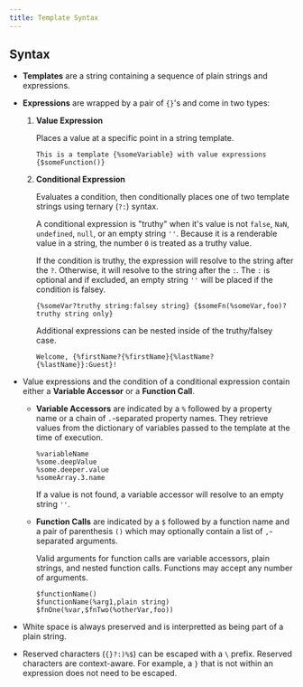 ```yaml
---
title: Template Syntax
---
```


## Syntax

* **Templates** are a string containing a sequence of plain strings and expressions.

* **Expressions** are wrapped by a pair of `{}`'s and come in two types:

    1.  **Value Expression**

        Places a value at a specific point in a string template.

        ```
        This is a template {%someVariable} with value expressions {$someFunction()}
        ```

    2.  **Conditional Expression**

        Evaluates a condition, then conditionally places one of two template strings using ternary (`?:`) syntax.

        A conditional expression is "truthy" when it's value is not `false`, `NaN`, `undefined`, `null`, or an empty
        string `''`. Because it is a renderable value in a string, the number `0` is treated as a truthy value.
        
        If the condition is truthy, the expression will resolve to the string after the `?`.
        Otherwise, it will resolve to the string after the `:`. The `:` is optional and if excluded, an empty 
        string `''` will be placed if the condition is falsey.

        ```
        {%someVar?truthy string:falsey string} {$someFn(%someVar,foo)?truthy string only}
        ```

        Additional expressions can be nested inside of the truthy/falsey case.

        ```
        Welcome, {%firstName?{%firstName}{%lastName? {%lastName}}:Guest}!
        ```

*   Value expressions and the condition of a conditional expression contain either a **Variable Accessor** or a **Function Call**.

    *   **Variable Accessors** are indicated by a `%` followed by a property name or a chain of `.`-separated
        property names. They retrieve values from the dictionary of variables passed to the template at the time
        of execution.

        ```
        %variableName
        %some.deepValue
        %some.deeper.value
        %someArray.3.name
        ```

        If a value is not found, a variable accessor will resolve to an empty string `''`.

    *   **Function Calls** are indicated by a `$` followed by a function name and a pair of parenthesis `()` which
        may optionally contain a list of `,`-separated arguments.

        Valid arguments for function calls are variable accessors, plain strings, and nested function calls. Functions may accept any number of arguments.

        ```
        $functionName()
        $functionName(%arg1,plain string)
        $fnOne(%var,$fnTwo(%otherVar,foo))
        ```

* White space is always preserved and is interpretted as being part of a plain string.

* Reserved characters (`{}?:)%$`) can be escaped with a `\` prefix. Reserved characters are context-aware. For
  example, a `}` that is not within an expression does not need to be escaped.
